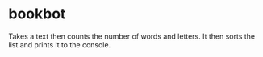 # bookbot
Takes a text then counts the number of words and letters. It then sorts the list and prints it to the console.
